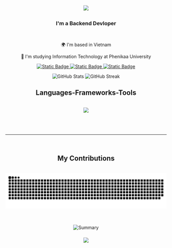

<h1 align="center">
    <img src="https://readme-typing-svg.herokuapp.com/?font=Righteous&size=35&center=true&vCenter=true&width=500&height=70&duration=4000&lines=Hi+There!+👋;+I'm+Phung+Tien+Dat!;" />
</h1>

<h3 align="center">I'm a Backend Devloper</h3>

<br/>

<div align="center">

 🌍 I'm based in Vietnam 
 
 🔭 I'm studying Information Technology at Phenikaa University
 
 </div>

<div align="center"> 
  <a href="https://www.facebook.com/datphungs">
    <img alt="Static Badge" src="https://img.shields.io/badge/Facebook-blue?style=for-the-badge&logo=Facebook">
  </a>
  <a href="https://www.instagram.com/_ptd.289/">
    <img alt="Static Badge" src="https://img.shields.io/badge/Instagram-%23FF99FF?style=for-the-badge&logo=Instagram">
  </a>
  <a href="https://www.linkedin.com/in/phung-tien-dat-a48193297/">
     <img alt="Static Badge" src="https://img.shields.io/badge/LinkedIn-blue?style=for-the-badge&logo=LinkedIn">
  </a>

![GitHub Stats](https://github-readme-stats.vercel.app/api?username=phungdat28&show_icons=true&theme=tokyonight)
![GitHub Streak](https://github-readme-streak-stats.herokuapp.com/?user=phungdat28&theme=radical)

<h2 align="center"> Languages-Frameworks-Tools </h2>
<br/>
<div align="center">
    <img src="https://skillicons.dev/icons?i=javascript,html,css,nodejs,mongodb,mysql,git,github" /><br>
</div>
  <br/><br/><br/>
<hr/>
<br>
<div align="center">
  <h2> My Contributions </h2>
  <br>
  <img alt="snake eating my contributions" src="https://raw.githubusercontent.com/salesp07/salesp07/output/github-contribution-grid-snake.svg" />
  <br/><br/><br/>
</div>

![Summary](http://github-profile-summary-cards.vercel.app/api/cards/profile-details?username=phungdat28&theme=algolia)

<h3 align="center">
    <img src="https://readme-typing-svg.herokuapp.com/?font=Righteous&size=25&center=true&vCenter=true&width=500&height=70&duration=4000&lines=Thanks+for+visiting!+✌️;+Shoot+me+a+message+on+Linkedin!;I'm+always+down+to+collab+:)">
</h3>

